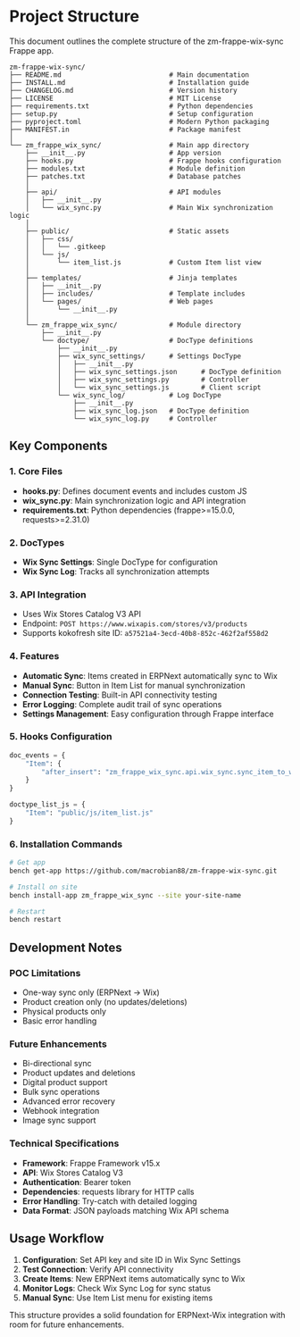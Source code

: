 # Project Structure

This document outlines the complete structure of the zm-frappe-wix-sync Frappe app.

```
zm-frappe-wix-sync/
├── README.md                           # Main documentation
├── INSTALL.md                          # Installation guide
├── CHANGELOG.md                        # Version history
├── LICENSE                             # MIT License
├── requirements.txt                    # Python dependencies
├── setup.py                            # Setup configuration
├── pyproject.toml                      # Modern Python packaging
├── MANIFEST.in                         # Package manifest
│
└── zm_frappe_wix_sync/                 # Main app directory
    ├── __init__.py                     # App version
    ├── hooks.py                        # Frappe hooks configuration
    ├── modules.txt                     # Module definition
    ├── patches.txt                     # Database patches
    │
    ├── api/                            # API modules
    │   ├── __init__.py
    │   └── wix_sync.py                 # Main Wix synchronization logic
    │
    ├── public/                         # Static assets
    │   ├── css/
    │   │   └── .gitkeep
    │   └── js/
    │       └── item_list.js            # Custom Item list view
    │
    ├── templates/                      # Jinja templates
    │   ├── __init__.py
    │   ├── includes/                   # Template includes
    │   └── pages/                      # Web pages
    │       └── __init__.py
    │
    └── zm_frappe_wix_sync/             # Module directory
        ├── __init__.py
        └── doctype/                    # DocType definitions
            ├── __init__.py
            ├── wix_sync_settings/      # Settings DocType
            │   ├── __init__.py
            │   ├── wix_sync_settings.json      # DocType definition
            │   ├── wix_sync_settings.py        # Controller
            │   └── wix_sync_settings.js        # Client script
            └── wix_sync_log/           # Log DocType
                ├── __init__.py
                ├── wix_sync_log.json   # DocType definition
                └── wix_sync_log.py     # Controller
```

## Key Components

### 1. Core Files
- **hooks.py**: Defines document events and includes custom JS
- **wix_sync.py**: Main synchronization logic and API integration
- **requirements.txt**: Python dependencies (frappe>=15.0.0, requests>=2.31.0)

### 2. DocTypes
- **Wix Sync Settings**: Single DocType for configuration
- **Wix Sync Log**: Tracks all synchronization attempts

### 3. API Integration
- Uses Wix Stores Catalog V3 API
- Endpoint: `POST https://www.wixapis.com/stores/v3/products`
- Supports kokofresh site ID: `a57521a4-3ecd-40b8-852c-462f2af558d2`

### 4. Features
- **Automatic Sync**: Items created in ERPNext automatically sync to Wix
- **Manual Sync**: Button in Item List for manual synchronization
- **Connection Testing**: Built-in API connectivity testing
- **Error Logging**: Complete audit trail of sync operations
- **Settings Management**: Easy configuration through Frappe interface

### 5. Hooks Configuration
```python
doc_events = {
    "Item": {
        "after_insert": "zm_frappe_wix_sync.api.wix_sync.sync_item_to_wix"
    }
}

doctype_list_js = {
    "Item": "public/js/item_list.js"
}
```

### 6. Installation Commands
```bash
# Get app
bench get-app https://github.com/macrobian88/zm-frappe-wix-sync.git

# Install on site
bench install-app zm_frappe_wix_sync --site your-site-name

# Restart
bench restart
```

## Development Notes

### POC Limitations
- One-way sync only (ERPNext → Wix)
- Product creation only (no updates/deletions)
- Physical products only
- Basic error handling

### Future Enhancements
- Bi-directional sync
- Product updates and deletions
- Digital product support
- Bulk sync operations
- Advanced error recovery
- Webhook integration
- Image sync support

### Technical Specifications
- **Framework**: Frappe Framework v15.x
- **API**: Wix Stores Catalog V3
- **Authentication**: Bearer token
- **Dependencies**: requests library for HTTP calls
- **Error Handling**: Try-catch with detailed logging
- **Data Format**: JSON payloads matching Wix API schema

## Usage Workflow

1. **Configuration**: Set API key and site ID in Wix Sync Settings
2. **Test Connection**: Verify API connectivity
3. **Create Items**: New ERPNext items automatically sync to Wix
4. **Monitor Logs**: Check Wix Sync Log for sync status
5. **Manual Sync**: Use Item List menu for existing items

This structure provides a solid foundation for ERPNext-Wix integration with room for future enhancements.
